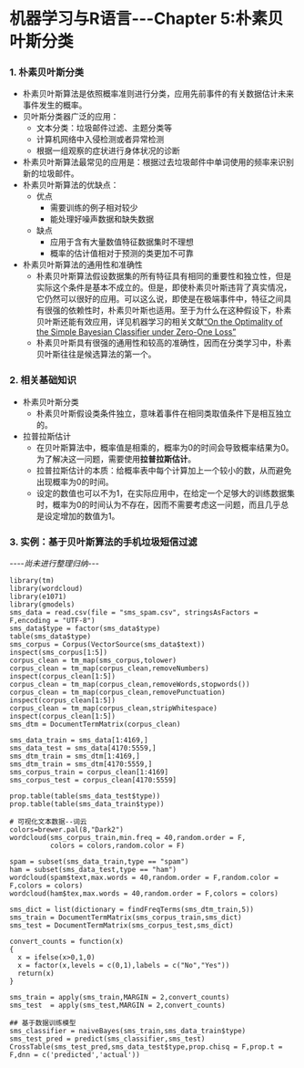 # 机器学习与R语言---Chapter 5:朴素贝叶斯分类
### 1. 朴素贝叶斯分类
+ 朴素贝叶斯算法是依照概率准则进行分类，应用先前事件的有关数据估计未来事件发生的概率。
+ 贝叶斯分类器广泛的应用：
	- 文本分类：垃圾邮件过滤、主题分类等
	- 计算机网络中入侵检测或者异常检测
	- 根据一组观察的症状进行身体状况的诊断
+ 朴素贝叶斯算法最常见的应用是：根据过去垃圾邮件中单词使用的频率来识别新的垃圾邮件。
+ 朴素贝叶斯算法的优缺点：
	- 优点
		* 需要训练的例子相对较少
	 	* 能处理好噪声数据和缺失数据
	- 缺点
		* 应用于含有大量数值特征数据集时不理想
		* 概率的估计值相对于预测的类更加不可靠
+ 朴素贝叶斯算法的通用性和准确性
	- 朴素贝叶斯算法假设数据集的所有特征具有相同的重要性和独立性，但是实际这个条件是基本不成立的。但是，即使朴素贝叶斯违背了真实情况，它仍然可以很好的应用。可以这么说，即使是在极端事件中，特征之间具有很强的依赖性时，朴素贝叶斯也适用。至于为什么在这种假设下，朴素贝叶斯还能有效应用，详见机器学习的相关文献[“On the Optimality of the Simple Bayesian Classifier under Zero-One Loss”](http://xueshu.baidu.com/s?wd=paperuri%3A%2838e409baf833d8e58913d1c57f6b77c3%29&filter=sc_long_sign&tn=SE_xueshusource_2kduw22v&sc_vurl=http%3A%2F%2Fciteseer.ist.psu.edu%2Fviewdoc%2Fdownload%3Bjsessionid%3D5970DBAAAF921251AF6B91C6FC538A50%3Fdoi%3D10.1.1.385.5272%26rep%3Drep1%26type%3Dpdf&ie=utf-8&sc_us=11751131592006101238)
	- 朴素贝叶斯具有很强的通用性和较高的准确性，因而在分类学习中，朴素贝叶斯往往是候选算法的第一个。

### 2. 相关基础知识
+ 朴素贝叶斯分类
	- 朴素贝叶斯假设类条件独立，意味着事件在相同类取值条件下是相互独立的。
+ 拉普拉斯估计
	- 在贝叶斯算法中，概率值是相乘的，概率为0的时间会导致概率结果为0。为了解决这一问题，需要使用**拉普拉斯估计**。
	- 拉普拉斯估计的本质：给概率表中每个计算加上一个较小的数，从而避免出现概率为0的时间。
	- 设定的数值也可以不为1，在实际应用中，在给定一个足够大的训练数据集时，概率为0的时间认为不存在，因而不需要考虑这一问题，而且几乎总是设定增加的数值为1。

### 3. 实例：基于贝叶斯算法的手机垃圾短信过滤
*----尚未进行整理归纳---*
```
library(tm)
library(wordcloud)
library(e1071)
library(gmodels)
sms_data = read.csv(file = "sms_spam.csv", stringsAsFactors = F,encoding = "UTF-8")
sms_data$type = factor(sms_data$type)
table(sms_data$type)
sms_corpus = Corpus(VectorSource(sms_data$text))
inspect(sms_corpus[1:5])
corpus_clean = tm_map(sms_corpus,tolower)
corpus_clean = tm_map(corpus_clean,removeNumbers)
inspect(corpus_clean[1:5])
corpus_clean = tm_map(corpus_clean,removeWords,stopwords())
corpus_clean = tm_map(corpus_clean,removePunctuation)
inspect(corpus_clean[1:5])
corpus_clean = tm_map(corpus_clean,stripWhitespace)
inspect(corpus_clean[1:5])
sms_dtm = DocumentTermMatrix(corpus_clean)

sms_data_train = sms_data[1:4169,]
sms_data_test = sms_data[4170:5559,]
sms_dtm_train = sms_dtm[1:4169,]
sms_dtm_train = sms_dtm[4170:5559,]
sms_corpus_train = corpus_clean[1:4169]
sms_corpus_test = corpus_clean[4170:5559]

prop.table(table(sms_data_test$type))
prop.table(table(sms_data_train$type))

# 可视化文本数据--词云
colors=brewer.pal(8,"Dark2")
wordcloud(sms_corpus_train,min.freq = 40,random.order = F,
          colors = colors,random.color = F)

spam = subset(sms_data_train,type == "spam")
ham = subset(sms_data_test,type == "ham")
wordcloud(spam$text,max.words = 40,random.order = F,random.color = F,colors = colors)
wordcloud(ham$tex,max.words = 40,random.order = F,colors = colors)

sms_dict = list(dictionary = findFreqTerms(sms_dtm_train,5))
sms_train = DocumentTermMatrix(sms_corpus_train,sms_dict)
sms_test = DocumentTermMatrix(sms_corpus_test,sms_dict)

convert_counts = function(x)
{
  x = ifelse(x>0,1,0)
  x = factor(x,levels = c(0,1),labels = c("No","Yes"))
  return(x)
}

sms_train = apply(sms_train,MARGIN = 2,convert_counts)
sms_test  = apply(sms_test,MARGIN = 2,convert_counts)

## 基于数据训练模型
sms_classifier = naiveBayes(sms_train,sms_data_train$type)
sms_test_pred = predict(sms_classifier,sms_test)
CrossTable(sms_test_pred,sms_data_test$type,prop.chisq = F,prop.t = F,dnn = c('predicted','actual'))
```
